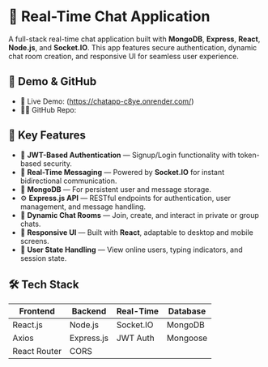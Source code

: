 # 💬 Real-Time Chat Application

A full-stack real-time chat application built with **MongoDB**, **Express**, **React**, **Node.js**, and **Socket.IO**. This app features secure authentication, dynamic chat room creation, and responsive UI for seamless user experience.

## 🔗 Demo & GitHub

- 🚀 Live Demo: (https://chatapp-c8ye.onrender.com/)
- 🧑‍💻 GitHub Repo: 

## 📌 Key Features

- 🔐 **JWT-Based Authentication** — Signup/Login functionality with token-based security.
- 💬 **Real-Time Messaging** — Powered by **Socket.IO** for instant bidirectional communication.
- 📁 **MongoDB** — For persistent user and message storage.
- ⚙️ **Express.js API** — RESTful endpoints for authentication, user management, and message handling.
- 🧠 **Dynamic Chat Rooms** — Join, create, and interact in private or group chats.
- 📱 **Responsive UI** — Built with **React**, adaptable to desktop and mobile screens.
- 👥 **User State Handling** — View online users, typing indicators, and session state.

## 🛠️ Tech Stack

| Frontend     | Backend      | Real-Time     | Database     |
|--------------|--------------|---------------|--------------|
| React.js     | Node.js      | Socket.IO     | MongoDB      |
| Axios        | Express.js   | JWT Auth      | Mongoose     |
| React Router | CORS         |               |              |



